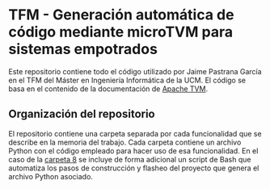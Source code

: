 # TFM - Generación automática de código mediante microTVM para sistemas empotrados

Este repositorio contiene todo el código utilizado por Jaime Pastrana García en el TFM del Máster en Ingeniería Informática de la UCM.
El código se basa en el contenido de la documentación de [Apache TVM](https://tvm.apache.org/docs/v0.16.0/).

## Organización del repositorio

El repositorio contiene una carpeta separada por cada funcionalidad que se describe en la memoria del trabajo.
Cada carpeta contiene un archivo Python con el código empleado para hacer uso de esa funcionalidad. En el caso
de la [carpeta 8](8_MicroTVM_benchmark/) se incluye de forma adicional un script de Bash que automatiza los pasos de construcción
y flasheo del proyecto que genera el archivo Python asociado.
